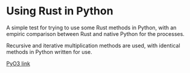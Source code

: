 # Using Rust in Python

A simple test for trying to use some Rust methods in Python, with an empiric comparison between Rust and native Python for the processes.

Recursive and iterative multiplication methods are used, with identical methods in Python written for use.

[PyO3 link](https://github.com/PyO3/pyo3, "Py03")
